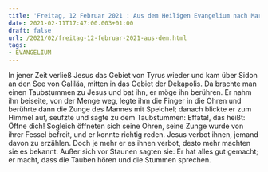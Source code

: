 ```yaml
---
title: 'Freitag, 12 Februar 2021 : Aus dem Heiligen Evangelium nach Markus - Mk 7,31-37.'
date: 2021-02-11T17:47:00.003+01:00
draft: false
url: /2021/02/freitag-12-februar-2021-aus-dem.html
tags: 
- EVANGELIUM
---
```


In jener Zeit verließ Jesus das Gebiet von Tyrus wieder und kam über Sidon an den See von Galiläa, mitten in das Gebiet der Dekapolis. Da brachte man einen Taubstummen zu Jesus und bat ihn, er möge ihn berühren. Er nahm ihn beiseite, von der Menge weg, legte ihm die Finger in die Ohren und berührte dann die Zunge des Mannes mit Speichel; danach blickte er zum Himmel auf, seufzte und sagte zu dem Taubstummen: Effata!, das heißt: Öffne dich! Sogleich öffneten sich seine Ohren, seine Zunge wurde von ihrer Fessel befreit, und er konnte richtig reden. Jesus verbot ihnen, jemand davon zu erzählen. Doch je mehr er es ihnen verbot, desto mehr machten sie es bekannt. Außer sich vor Staunen sagten sie: Er hat alles gut gemacht; er macht, dass die Tauben hören und die Stummen sprechen.